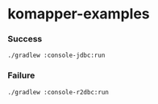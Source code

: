 # komapper-examples


### Success

```
./gradlew :console-jdbc:run
```

### Failure

```
./gradlew :console-r2dbc:run
```